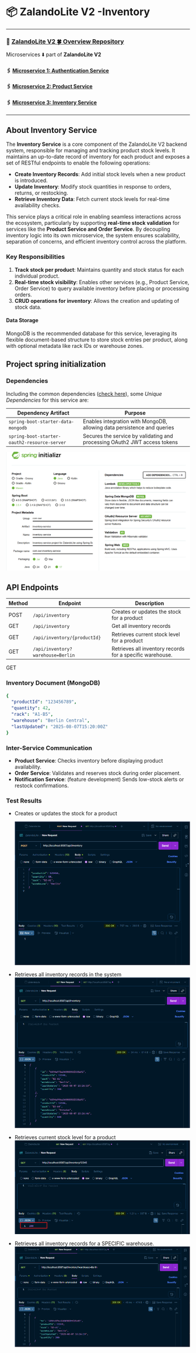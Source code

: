 #  📦 ZalandoLite V2 -Inventory

---

###   🔗 [ZalandoLite V2  🍀 Overview Repository ](https://github.com/Ochwada/ZalandoLiteV2-MicroservicesArchitecture)
Microservices ⬇️ part of **ZalandoLite V2**
#### 🖇️ [Microservice 1: Authentication Service](https://github.com/Ochwada/ZalandoLiteV2-authentication)
#### 🖇️ [Microservice 2: Product Service](https://github.com/reyhanovelek/ZalandoLiteV2-Product)
#### 🖇️ [Microservice 3: Inventory Service](https://github.com/Ochwada/ZalandoLiteV2-inventory)

---
##  About Inventory Service
The **Inventory Service** is a core component of the ZalandoLite V2 backend system, responsible for managing and tracking 
product stock levels. It maintains an up-to-date record of inventory for each product and exposes a set of RESTful 
endpoints to enable the following operations:

- **Create Inventory Records**: Add initial stock levels when a new product is introduced. 
- **Update Inventory**: Modify stock quantities in response to orders, returns, or restocking. 
- **Retrieve Inventory Data**: Fetch current stock levels for real-time availability checks.

This service plays a critical role in enabling seamless interactions across the ecosystem, particularly by supporting
**real-time stock validation** for services like the **Product Service and Order Service**. By decoupling inventory 
logic into its own microservice, the system ensures scalability, separation of concerns, and efficient inventory 
control across the platform.
### Key Responsibilities
1. **Track stock per product**: Maintains quantity and stock status for each individual product. 
2. **Real-time stock visibility**: Enables other services (e.g., Product Service, Order Service) to query available inventory before placing or processing orders. 
3. **CRUD operations for inventory**: Allows the creation and updating of stock data.

#### Data Storage
MongoDB is the recommended database for this service, leveraging its flexible document-based structure to store stock 
entries per product, along with optional metadata like rack IDs or warehouse zones.

## Project spring initialization

### Dependencies
Including the common dependencies ([check here](https://github.com/Ochwada/ZalandoLiteV2-MicroservicesArchitecture)), 
some *Unique Dependencies* for this service are:

| Dependency Artifact                          | Purpose                                                                   |
|----------------------------------------------|---------------------------------------------------------------------------|
| `spring-boot-starter-data-mongodb`           | Enables integration with MongoDB, allowing data persistence and queries   |
| `spring-boot-starter-oauth2-resource-server` | Secures the service by validating and processing OAuth2 JWT access tokens |


![img.png](assets/img.png)

## API Endpoints
| Method | Endpoint                          | Description                                               |
|--------|-----------------------------------|-----------------------------------------------------------|
| POST   | `/api/inventory`                  | Creates or updates the stock for a product                |
| GET    | `/api/inventory`                  | Get all inventory records                                 |
| GET    | `/api/inventory/{productId}`      | Retrieves current stock level for a product               |
| GET    | `/api/inventory?warehouse=Berlin` | Retrieves all inventory records for a specific warehouse. |

GET 
###  Inventory Document (MongoDB)
```yaml
{
  "productId": "123456789",
  "quantity": 42,
  "rack": "A1-B5",
  "warehouse": "Berlin Central",
  "lastUpdated": "2025-08-07T15:20:00Z"
}

```
### Inter-Service Communication
- **Product Service**: Checks inventory before displaying product availability. 
- **Order Service**: Validates and reserves stock during order placement. 
- **Notification Service**: (feature development) Sends low-stock alerts or restock confirmations.

### Test Results

- Creates or updates the stock for a product

  ![img.png](assets/img_.png)

- Retrieves all inventory records in the system
![img_1.png](assets/img_1.png)

- Retrieves current stock level for a product
![img_2.png](assets/img_2.png)

- Retrieves all inventory records for a SPECIFIC warehouse. 
![img_3.png](assets/img_3.png)
